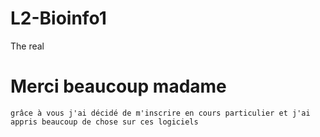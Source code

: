 # L2-Bioinfo1
The real
# Merci beaucoup madame
`grâce à vous j'ai décidé de m'inscrire en cours particulier et j'ai appris beaucoup de chose sur ces logiciels`

